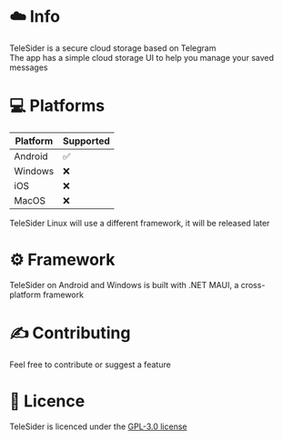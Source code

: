 # ☁️ Info
TeleSider is a secure cloud storage based on Telegram\
The app has a simple cloud storage UI to help you manage your saved messages

# 💻 Platforms
| Platform | Supported |
| ------- | ------------------ |
| Android | :white_check_mark: |
| Windows | :x: |
| iOS | :x: |
| MacOS | :x: |

TeleSider Linux will use a different framework, it will be released later

# ⚙️ Framework
TeleSider on Android and Windows is built with .NET MAUI, a cross-platform framework

# ✍️ Contributing
Feel free to contribute or suggest a feature

# 📄 Licence
TeleSider is licenced under the [GPL-3.0 license](https://github.com/dotReboot/TeleSider/blob/master/LICENSE)
